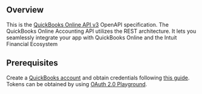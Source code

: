 ## Overview

This is the [QuickBooks Online API v3](https://developer.intuit.com/app/developer/qbo/docs/get-started) OpenAPI specification.  The QuickBooks Online Accounting API utilizes the REST architecture. It lets you seamlessly integrate your app with QuickBooks Online and the Intuit Financial Ecosystem
## Prerequisites

Create a [QuickBooks account](https://quickbooks.intuit.com/global/) and  obtain credentials following [this guide](https://developer.intuit.com/app/developer/qbo/docs/get-started/start-developing-your-app). Tokens can be obtained by using [OAuth 2.0 Playground](https://developer.intuit.com/app/developer/playground).

